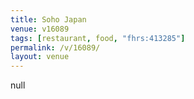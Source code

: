 ```yaml
---
title: Soho Japan
venue: v16089
tags: [restaurant, food, "fhrs:413285"]
permalink: /v/16089/
layout: venue
---
```

null